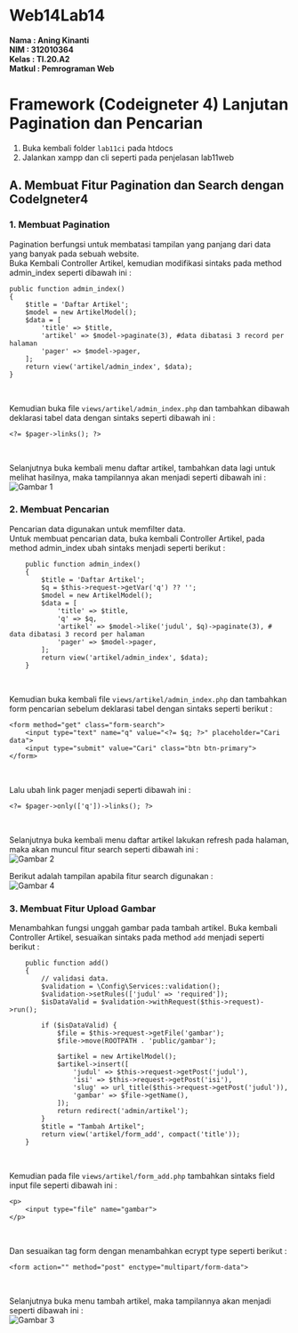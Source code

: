 # Web14Lab14

**Nama : Aning Kinanti** <br>
**NIM : 312010364** <br>
**Kelas : TI.20.A2** <br>
**Matkul : Pemrograman Web** <br>

# Framework (Codeigneter 4) Lanjutan Pagination dan Pencarian

1. Buka kembali folder `lab11ci` pada htdocs
2. Jalankan xampp dan cli seperti pada penjelasan lab11web

## A. Membuat Fitur Pagination dan Search dengan CodeIgneter4

### 1. Membuat Pagination

Pagination berfungsi untuk membatasi tampilan yang panjang dari data yang banyak pada sebuah website. <br>
Buka Kembali Controller Artikel, kemudian modifikasi sintaks pada method admin_index seperti dibawah ini : <br>

```
public function admin_index()
{
    $title = 'Daftar Artikel';
    $model = new ArtikelModel();
    $data = [
        'title' => $title,
        'artikel' => $model->paginate(3), #data dibatasi 3 record per halaman
        'pager' => $model->pager,
    ];
    return view('artikel/admin_index', $data);
}

```

<br>

Kemudian buka file `views/artikel/admin_index.php` dan tambahkan dibawah deklarasi tabel data dengan sintaks seperti dibawah ini : <br>

```
<?= $pager->links(); ?>
```

<br>

Selanjutnya buka kembali menu daftar artikel, tambahkan data lagi untuk melihat hasilnya, maka tampilannya akan menjadi seperti dibawah ini : <br>
![Gambar 1](screenshot/1.PNG) <br>

### 2. Membuat Pencarian

Pencarian data digunakan untuk memfilter data. <br>
Untuk membuat pencarian data, buka kembali Controller Artikel, pada method admin_index ubah sintaks menjadi seperti berikut : <br>

```
    public function admin_index()
    {
        $title = 'Daftar Artikel';
        $q = $this->request->getVar('q') ?? '';
        $model = new ArtikelModel();
        $data = [
            'title' => $title,
            'q' => $q,
            'artikel' => $model->like('judul', $q)->paginate(3), # data dibatasi 3 record per halaman
            'pager' => $model->pager,
        ];
        return view('artikel/admin_index', $data);
    }
```

<br>

Kemudian buka kembali file `views/artikel/admin_index.php` dan tambahkan form pencarian sebelum deklarasi tabel dengan sintaks seperti berikut : <br>

```
<form method="get" class="form-search">
    <input type="text" name="q" value="<?= $q; ?>" placeholder="Cari data">
    <input type="submit" value="Cari" class="btn btn-primary">
</form>
```

<br>

Lalu ubah link pager menjadi seperti dibawah ini : <br>

```
<?= $pager->only(['q'])->links(); ?>
```

<br>

Selanjutnya buka kembali menu daftar artikel lakukan refresh pada halaman, maka akan muncul fitur search seperti dibawah ini : <br>
![Gambar 2](screenshot/2.PNG) <br>

Berikut adalah tampilan apabila fitur search digunakan : <br>
![Gambar 4](screenshot/3.PNG) <br>

### 3. Membuat Fitur Upload Gambar

Menambahkan fungsi unggah gambar pada tambah artikel. Buka kembali Controller
Artikel, sesuaikan sintaks pada method `add` menjadi seperti berikut : <br>

```
    public function add()
    {
        // validasi data.
        $validation = \Config\Services::validation();
        $validation->setRules(['judul' => 'required']);
        $isDataValid = $validation->withRequest($this->request)->run();

        if ($isDataValid) {
            $file = $this->request->getFile('gambar');
            $file->move(ROOTPATH . 'public/gambar');

            $artikel = new ArtikelModel();
            $artikel->insert([
                'judul' => $this->request->getPost('judul'),
                'isi' => $this->request->getPost('isi'),
                'slug' => url_title($this->request->getPost('judul')),
                'gambar' => $file->getName(),
            ]);
            return redirect('admin/artikel');
        }
        $title = "Tambah Artikel";
        return view('artikel/form_add', compact('title'));
    }
```

<br>

Kemudian pada file `views/artikel/form_add.php` tambahkan sintaks field input file seperti dibawah ini : <br>

```
<p>
    <input type="file" name="gambar">
</p>
```

<br>

Dan sesuaikan tag form dengan menambahkan ecrypt type seperti berikut :

```
<form action="" method="post" enctype="multipart/form-data">
```

<br>

Selanjutnya buka menu tambah artikel, maka tampilannya akan menjadi seperti dibawah ini : <br>
![Gambar 3](screenshot/4.PNG) <br>
